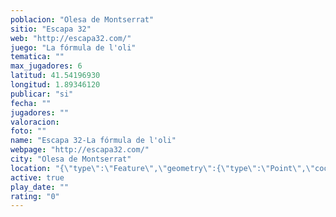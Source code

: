 ```yaml
---
poblacion: "Olesa de Montserrat"
sitio: "Escapa 32"
web: "http://escapa32.com/"
juego: "La fórmula de l'oli"
tematica: ""
max_jugadores: 6
latitud: 41.54196930
longitud: 1.89346120
publicar: "si"
fecha: ""
jugadores: ""
valoracion: 
foto: ""
name: "Escapa 32-La fórmula de l'oli"
webpage: "http://escapa32.com/"
city: "Olesa de Montserrat"
location: "{\"type\":\"Feature\",\"geometry\":{\"type\":\"Point\",\"coordinates\":[41.5419693,1.8934612]}}"
active: true
play_date: ""
rating: "0"
---
```

